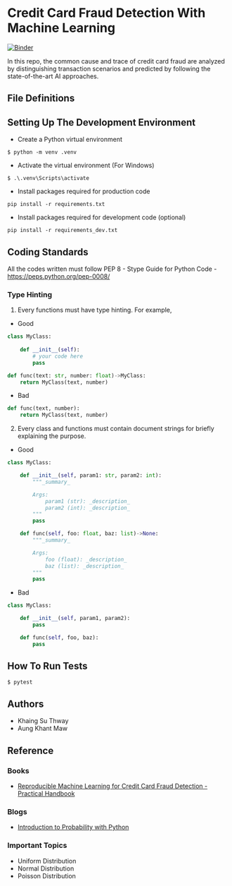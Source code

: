 # Credit Card Fraud Detection With Machine Learning
[![Binder](https://mybinder.org/badge_logo.svg)](https://mybinder.org/v2/gh/KhaingSuThway/Credit-card-fraud-detection-with-machine-learning/main)

In this repo, the common cause and trace of credit card fraud are analyzed by  distinguishing transaction scenarios and predicted by following the state-of-the-art AI approaches. 

## File Definitions

## Setting Up The Development Environment
* Create a Python virtual environment
```
$ python -m venv .venv
```
* Activate the virtual environment (For Windows)
```
$ .\.venv\Scripts\activate
```
* Install packages required for production code
```
pip install -r requirements.txt
```
* Install packages required for development code (optional)
```
pip install -r requirements_dev.txt
```

## Coding Standards
All the codes written must follow PEP 8 - Stype Guide for Python Code - https://peps.python.org/pep-0008/

### Type Hinting
1. Every functions must have type hinting. For example,
* Good
```python
class MyClass:
    
    def __init__(self):
        # your code here
        pass

def func(text: str, number: float)->MyClass:
    return MyClass(text, number)
```
* Bad
```python
def func(text, number):
    return MyClass(text, number)
```
2. Every class and functions must contain document strings for briefly explaining the purpose.
* Good
```python
class MyClass:

    def __init__(self, param1: str, param2: int):
        """_summary_

        Args:
            param1 (str): _description_
            param2 (int): _description_
        """
        pass

    def func(self, foo: float, baz: list)->None:
        """_summary_

        Args:
            foo (float): _description_
            baz (list): _description_
        """
        pass

```
* Bad
```python
class MyClass:

    def __init__(self, param1, param2):
        pass

    def func(self, foo, baz):
        pass
```

## How To Run Tests
```
$ pytest
```
## Authors
- Khaing Su Thway
- Aung Khant Maw

## Reference 

### Books

- [Reproducible Machine Learning for Credit Card Fraud Detection - Practical Handbook](https://fraud-detection-handbook.github.io/fraud-detection-handbook/Foreword.html)

### Blogs
- [Introduction to Probability with Python](https://ethanweed.github.io/pythonbook/04.02-probability.html)
### Important Topics
- Uniform Distribution
- Normal Distribution
- Poisson Distribution

